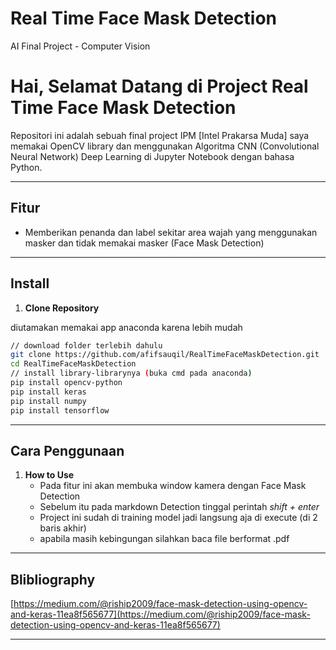 # Real Time Face Mask Detection
AI Final Project - Computer Vision

# Hai, Selamat Datang di Project Real Time Face Mask Detection

Repositori ini adalah sebuah final project IPM [Intel Prakarsa Muda] saya memakai OpenCV library dan menggunakan Algoritma CNN (Convolutional Neural Network) Deep Learning di Jupyter Notebook dengan bahasa Python.

---

## Fitur

-   Memberikan penanda dan label sekitar area wajah yang menggunakan masker dan tidak memakai masker (Face Mask Detection)

---

## Install

1. **Clone Repository**
  
  diutamakan memakai app anaconda karena lebih mudah
```bash
// download folder terlebih dahulu
git clone https://github.com/afifsauqil/RealTimeFaceMaskDetection.git
cd RealTimeFaceMaskDetection
// install library-librarynya (buka cmd pada anaconda)
pip install opencv-python 
pip install keras
pip install numpy 
pip install tensorflow
```

---

## Cara Penggunaan

1. **How to Use**
    - Pada fitur ini akan membuka window kamera dengan Face Mask Detection
    - Sebelum itu pada markdown Detection tinggal perintah *shift + enter*
    - Project ini sudah di training model jadi langsung aja di execute (di 2 baris akhir)
    - apabila masih kebingungan silahkan baca file berformat .pdf
---

## Blibliography
  
  [https://medium.com/@riship2009/face-mask-detection-using-opencv-and-keras-11ea8f565677](https://medium.com/@riship2009/face-mask-detection-using-opencv-and-keras-11ea8f565677)
  
---
